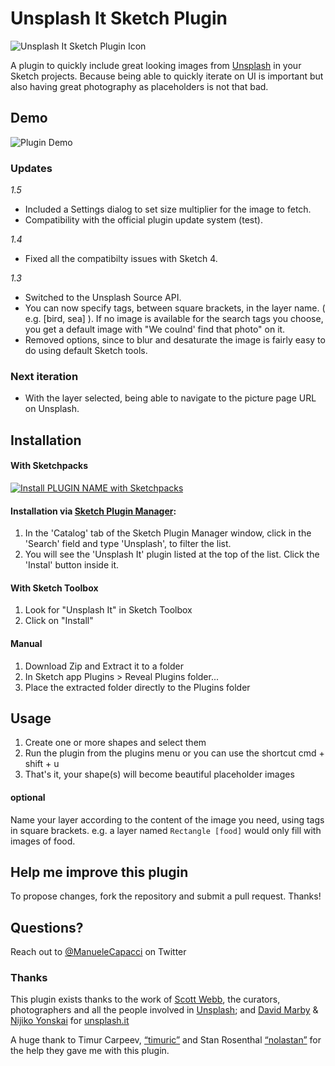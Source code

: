 # Unsplash It Sketch Plugin

![Unsplash It Sketch Plugin Icon](/assets/icon_small.png?raw=true "Unsplash It Sketch Plugin Icon")

A plugin to quickly include great looking images from [Unsplash](https://unsplash.com/) in your Sketch projects.
Because being able to quickly iterate on UI is important but also having great photography as placeholders is not that bad.


## Demo
![Plugin Demo](/assets/demo.gif?raw=true "Unsplash It Sketch Plugin Demo Animation")


### Updates
*1.5*
- Included a Settings dialog to set size multiplier for the image to fetch.
- Compatibility with the official plugin update system (test).

*1.4*
- Fixed all the compatibilty issues with Sketch 4.

*1.3*
- Switched to the Unsplash Source API.
- You can now specify tags, between square brackets, in the layer name. ( e.g. [bird, sea] ). If no image is available for the search tags you choose, you get a default image with "We coulnd' find that photo" on it.
- Removed options, since to blur and desaturate the image is fairly easy to do using default Sketch tools.

### Next iteration
- With the layer selected, being able to navigate to the picture page URL on Unsplash.


## Installation
#### With Sketchpacks
[![Install PLUGIN NAME with Sketchpacks](http://sketchpacks-com.s3.amazonaws.com/assets/badges/sketchpacks-badge-install.png "Install Unsplash It Sketch with Sketchpacks")](https://sketchpacks.com/fhuel/Unsplash-It-Sketch/install)

#### Installation via [Sketch Plugin Manager](https://mludowise.github.io/Sketch-Plugin-Manager/):
1. In the 'Catalog' tab of the Sketch Plugin Manager window, click in the 'Search' field and type 'Unsplash', to filter the list.
2. You will see the 'Unsplash It' plugin listed at the top of the list. Click the 'Instal' button inside it.

#### With Sketch Toolbox
1. Look for "Unsplash It" in Sketch Toolbox
2. Click on "Install"

#### Manual
1. Download Zip and Extract it to a folder
2. In Sketch app Plugins > Reveal Plugins folder...
3. Place the extracted folder directly to the Plugins folder


## Usage

1. Create one or more shapes and select them
2. Run the plugin from the plugins menu or you can use the shortcut cmd + shift + u
3. That's it, your shape(s) will become beautiful placeholder images

#### optional
Name your layer according to the content of the image you need, using tags in square brackets. e.g. a layer named `Rectangle [food]` would only fill with images of food.


## Help me improve this plugin
To propose changes, fork the repository and submit a pull request. Thanks!

## Questions?
Reach out to [@ManueleCapacci](https://twitter.com/ManueleCapacci) on Twitter


### Thanks
This plugin exists thanks to the work of
[Scott Webb](https://twitter.com/scotty_webb), the curators, photographers and all the people involved in [Unsplash](https://unsplash.com/);
and [David Marby](http://dmarby.se/) & [Nijiko Yonskai](https://github.com/Nijikokun) for [unsplash.it](https://unsplash.it/)

A huge thank to Timur Carpeev, [“timuric”](https://github.com/timuric/) and Stan Rosenthal [“nolastan”](https://github.com/nolastan) for the help they gave me with this plugin.
